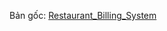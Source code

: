 Bản gốc: [Restaurant_Billing_System]([https://emu8086.com/](https://github.com/hoanganhvu271/Assembly_with_Emu8086))

